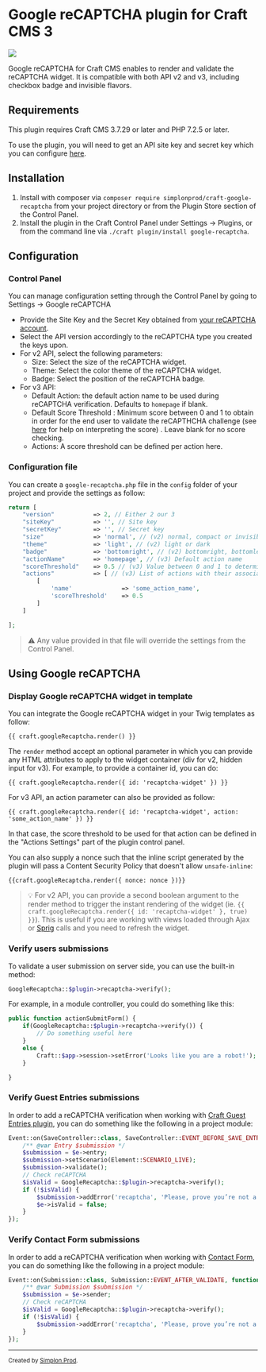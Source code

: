 # Google reCAPTCHA plugin for Craft CMS 3

![](logo.png)

Google reCAPTCHA for Craft CMS enables to render and validate the reCAPTCHA widget. It is compatible with both API v2 and v3, including checkbox badge and invisible flavors.

## Requirements

This plugin requires Craft CMS 3.7.29 or later and PHP 7.2.5 or later.

To use the plugin, you will need to get an API site key and secret key which you can configure [here](https://www.google.com/recaptcha/admin).

## Installation

1. Install with composer via `composer require simplonprod/craft-google-recaptcha` from your project directory or from the Plugin Store section of the Control Panel.
2. Install the plugin in the Craft Control Panel under Settings → Plugins, or from the command line via `./craft plugin/install google-recaptcha`.


## Configuration

### Control Panel

You can manage configuration setting through the Control Panel by going to Settings → Google reCAPTCHA

* Provide the Site Key and the Secret Key obtained from [your reCAPTCHA account](https://www.google.com/recaptcha/admin).
* Select the API version accordingly to the reCAPTCHA type you created the keys upon.
* For v2 API, select the following parameters:
	* Size: Select the size of the reCAPTCHA widget.
	* Theme: Select the color theme of the reCAPTCHA widget.
	* Badge: Select the position of the reCAPTCHA badge.
* For v3 API:
	* Default Action: the default action name to be used during reCAPTCHA verification. Defaults to `homepage` if blank.
	* Default Score Threshold : Minimum score between 0 and 1 to obtain in order for the end user to validate the reCAPTHCHA challenge (see [here](https://developers.google.com/recaptcha/docs/v3#interpreting_the_score) for help on interpreting the score)
. Leave blank for no score checking.
	* Actions: A score threshold can be defined per action here.

### Configuration file

You can create a `google-recaptcha.php` file in the `config` folder of your project and provide the settings as follow:

```php
return [
    "version"   		=> 2, // Either 2 our 3
    "siteKey"   		=> '', // Site key
    "secretKey" 		=> '', // Secret key
    "size"      		=> 'normal', // (v2) normal, compact or invisible
    "theme"     		=> 'light', // (v2) light or dark
    "badge"     		=> 'bottomright', // (v2) bottomright, bottomleft or inline
    "actionName"        => 'homepage', // (v3) Default action name
    "scoreThreshold"	=> 0.5 // (v3) Value between 0 and 1 to determine the minimum score to validate
    "actions"			=> [ // (v3) List of actions with their associated score threshold value (see the template part below to know how to specify the action parameter in the render method)
    	[
    		'name' 				=> 'some_action_name',
    		'scoreThreshold' 	=> 0.5
    	]
    ]

];
```

> ⚠️ Any value provided in that file will override the settings from the Control Panel.

## Using Google reCAPTCHA

### Display Google reCAPTCHA widget in template

You can integrate the Google reCAPTCHA widget in your Twig templates as follow:

```twig
{{ craft.googleRecaptcha.render() }}
```

The `render` method accept an optional parameter in which you can provide any HTML attributes to apply to the widget container (div for v2, hidden input for v3).
For example, to provide a container id, you can do:


```twig
{{ craft.googleRecaptcha.render({ id: 'recaptcha-widget' }) }}
```

For v3 API, an action parameter can also be provided as follow:

```twig
{{ craft.googleRecaptcha.render({ id: 'recaptcha-widget', action: 'some_action_name' }) }}
```

In that case, the score threshold to be used for that action can be defined in the "Actions Settings" part of the plugin control panel.

You can also supply a nonce such that the inline script generated by the plugin will pass a Content Security Policy that doesn't allow `unsafe-inline`:

```twig
{{craft.googleRecaptcha.render({ nonce: nonce })}}
```

> 💡 For v2 API, you can provide a second boolean argument to the render method to trigger the instant rendering of the widget (ie. `{{ craft.googleRecaptcha.render({ id: 'recaptcha-widget' }, true) }}`).
> This is useful if you are working with views loaded through Ajax or [Sprig](https://plugins.craftcms.com/sprig) calls and you need to refresh the widget.

### Verify users submissions

To validate a user submission on server side, you can use the built-in method:

```php
GoogleRecaptcha::$plugin->recaptcha->verify();
```

For example, in a module controller, you could do something like this:

```php
public function actionSubmitForm() {
	if(GoogleRecaptcha::$plugin->recaptcha->verify()) {
		// Do something useful here
	}
	else {
		Craft::$app->session->setError('Looks like you are a robot!');
	}

}
```

### Verify Guest Entries submissions

In order to add a reCAPTCHA verification when working with [Craft Guest Entries plugin](https://plugins.craftcms.com/guest-entries), you can do something like the following in a project module:

```php
Event::on(SaveController::class, SaveController::EVENT_BEFORE_SAVE_ENTRY, function (SaveEvent $e) {
    /** @var Entry $submission */
    $submission = $e->entry;
    $submission->setScenario(Element::SCENARIO_LIVE);
    $submission->validate();
    // Check reCAPTCHA
    $isValid = GoogleRecaptcha::$plugin->recaptcha->verify();
    if (!$isValid) {
        $submission->addError('recaptcha', 'Please, prove you’re not a robot.');
        $e->isValid = false;
    }
});
```

### Verify Contact Form submissions

In order to add a reCAPTCHA verification when working with [Contact Form](https://plugins.craftcms.com/contact-form), you can do something like the following in a project module:

```php
Event::on(Submission::class, Submission::EVENT_AFTER_VALIDATE, function(Event $e) {
    /** @var Submission $submission */
    $submission = $e->sender;
    // Check reCAPTCHA
    $isValid = GoogleRecaptcha::$plugin->recaptcha->verify();
    if (!$isValid) {
        $submission->addError('recaptcha', 'Please, prove you’re not a robot.');
    }
});

```

---

<small>Created by [Simplon.Prod](https://www.simplonprod.co/).</small>

